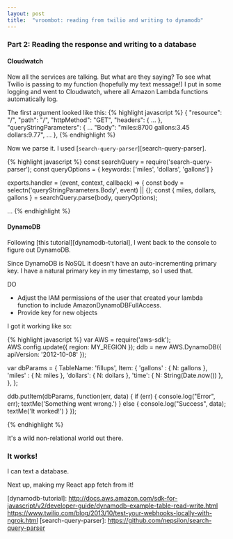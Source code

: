 ```yaml
---
layout: post
title:  "vroombot: reading from twilio and writing to dynamodb"
---
```

### Part 2: Reading the response and writing to a database

#### Cloudwatch

Now all the services are talking.  But what are they saying?  To see what Twilio is passing to my function (hopefully my text message!) I put in some logging and went to Cloudwatch, where all Amazon Lambda functions automatically log.

The first argument looked like this:
{% highlight javascript %}
{
    "resource": "/",
    "path": "/",
    "httpMethod": "GET",
    "headers": {
      ...
    },
    "queryStringParameters": {
        ...
        "Body": "miles:8700 gallons:3.45 dollars:9.77",
        ...
    },
{% endhighlight %}

Now we parse it.  I used [`search-query-parser`][search-query-parser].

{% highlight javascript %}
const searchQuery = require('search-query-parser');
const queryOptions = { keywords: ['miles', 'dollars', 'gallons'] }

exports.handler = (event, context, callback) => {
  const body = selectn('queryStringParameters.Body', event) || {};
  const { miles, dollars, gallons } = searchQuery.parse(body, queryOptions);

  ...
{% endhighlight %}

#### DynamoDB

Following [this tutorial][dynamodb-tutorial], I went back to the console to figure out DynamoDB.

Since DynamoDB is NoSQL it doesn't have an auto-incrementing primary key. I have a natural primary key in my timestamp, so I used that.

DO
- Adjust the IAM permissions of the user that created your lambda function to include AmazonDynamoDBFullAccess.
- Provide key for new objects

I got it working like so:

{% highlight javascript %}
var AWS = require('aws-sdk');
AWS.config.update({ region: MY_REGION });
ddb = new AWS.DynamoDB({
  apiVersion: '2012-10-08'
});

var dbParams = {
  TableName: 'fillups',
  Item: {
    'gallons' : { N: gallons },
    'miles' : { N: miles },
    'dollars': { N: dollars },
    'time': { N: String(Date.now()) },
  },
};

ddb.putItem(dbParams, function(err, data) {
  if (err) {
    console.log("Error", err);
    textMe('Something went wrong.')
  } else {
    console.log("Success", data);
    textMe('It worked!')
  }
});

{% endhighlight %}

It's a wild non-relational world out there.

### It works!

I can text a database.

Next up, making my React app fetch from it!

[dynamodb-tutorial]: http://docs.aws.amazon.com/sdk-for-javascript/v2/developer-guide/dynamodb-example-table-read-write.html https://www.twilio.com/blog/2013/10/test-your-webhooks-locally-with-ngrok.html
[search-query-parser]: https://github.com/nepsilon/search-query-parser
